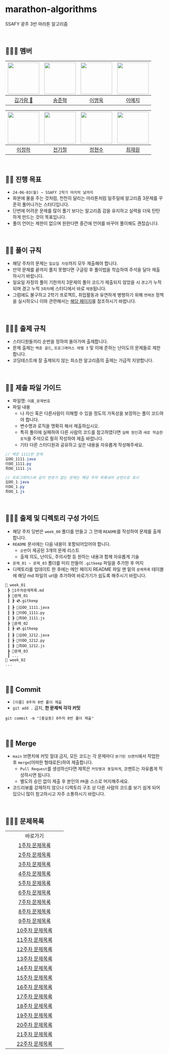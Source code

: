 # marathon-algorithms

SSAFY 광주 3반 마라톤 알고리즘

<br>

## 🏃🏻‍♀️ 멤버

| [<img src="https://avatars.githubusercontent.com/u/126746542?v=4" width="100">](https://github.com/garamgim) | [<img src="https://avatars.githubusercontent.com/u/3072090?v=4" width="100">](https://github.com/TheNoFace) | [<img src="https://avatars.githubusercontent.com/u/123948643?v=4" width="100">](https://github.com/LEEMYEONGUK) | [<img src="https://avatars.githubusercontent.com/u/156265319?v=4" width="100">](https://github.com/Sophia0705) |
| :----------------------------------------------------------------------------------------------------------: | :---------------------------------------------------------------------------------------------------------: | :-------------------------------------------------------------------------------------------------------------: | :------------------------------------------------------------------------------------------------------------: |
|                                   [김가람 📢](https://github.com/garamgim)                                   |                                   [송준혁](https://github.com/TheNoFace)                                    |                                    [이명욱](https://github.com/LEEMYEONGUK)                                     |                                    [이예지](https://github.com/Sophia0705)                                     |

| [<img src="https://avatars.githubusercontent.com/u/51374924?v=4" width="100">](https://github.com/ZXLeeChris) | [<img src="https://avatars.githubusercontent.com/u/57222722?v=4" width="100">](https://github.com/jbs3047) | [<img src="https://avatars.githubusercontent.com/u/109744927?v=4"  width="100">](https://github.com/surina125) | [<img src="https://avatars.githubusercontent.com/u/156279478?v=4" width="100">](https://github.com/Jaewooooon) |
| :-----------------------------------------------------------------------------------------------------------: | :--------------------------------------------------------------------------------------------------------: | :------------------------------------------------------------------------------------------------------------: | :------------------------------------------------------------------------------------------------------------: |
|                                    [이정하](https://github.com/ZXLeeChris)                                    |                                    [전기철](https://github.com/jbs3047)                                    |                                     [정현수](https://github.com/surina125)                                     |                                    [최재원](https://github.com/Jaewooooon)                                     |

<br>

## 🏃‍♂️ 진행 목표

- `24-06-03(월) ~ SSAFY 2학기 마지막 날까지`
- 화분에 물을 주는 것처럼, 천천히 달리는 마라톤처럼 일주일에 알고리즘 3문제를 꾸준히 풀어나가는 스터디입니다.
- 단번에 어려운 문제를 많이 풀기 보다는 알고리즘 감을 유지하고 실력을 더욱 탄탄하게 만드는 것이 목표입니다.
- 풀이 언어는 제한이 없으며 원한다면 중간에 언어를 바꾸어 풀이해도 괜찮습니다.

<br>

## 🏃‍♀️ 풀이 규칙

- 해당 주차의 문제는 `일요일 자정`까지 모두 제출해야 합니다.
- 만약 문제를 끝까지 풀지 못했다면 구글링 후 풀이법을 학습하여 주석을 달아 제출하시기 바랍니다.
- 일요일 자정의 풀이 기한까지 3문제의 풀이 코드가 제출되지 않았을 시 `경고`가 누적되며 경고 누적 `3회차`에 스터디에서 바로 `제명`됩니다.
- 그럼에도 불구하고 2학기 프로젝트, 취업활동과 유연하게 병행하기 위해 `면제권` 정책을 실시하오니 이와 관련해서는 [해당 페이지](https://github.com/ssafy-gwangju-03-java/marathon-algorithms/blob/main/admin/board.md)를 참조하시기 바랍니다.

<br>

## 🏃🏻‍♀️ 출제 규칙

- 스터디원들끼리 순번을 정하여 돌아가며 출제합니다.
- 문제 출제는 `백준 골드`, `프로그래머스 레벨 3` 및 이에 준하는 난이도의 문제들로 제한합니다.
- 코딩테스트에 잘 출제되지 않는 희소한 알고리즘의 출제는 가급적 지양합니다.

<br>

## 🏃🏻 제출 파일 가이드

- 파일명: `이름_문제번호`
- 파일 내용
  - 나 자신 혹은 다른사람이 이해할 수 있을 정도의 가독성을 보장하는 풀이 코드여야 합니다.
  - 변수명과 로직을 명확히 해서 제출하십시오.
  - 특히 풀이에 실패하여 다른 사람의 코드를 참고하였다면 `실패 원인`과 `새로 학습한 로직`을 주석으로 필히 작성하여 제출 바랍니다.
  - 기타 다른 스터디원과 공유하고 싶은 내용을 자유롭게 작성해주세요.

```java
// 백준 1111번 문제
김OO_1111.java
이OO_1111.py
최OO_1111.js

// 프로그래머스와 같이 번호가 없는 문제는 해당 주차 목록내의 순번으로 표시
김OO_1.java
이OO_1.py
최OO_1.js
```

<br>

## 🏃🏼‍♀️ 출제 및 디렉토리 구성 가이드

- 해당 주차 당번은 `week_00` 폴더를 만들고 그 안에 `README`를 작성하여 문제를 출제합니다.
- `README` 문서에는 다음 내용이 포함되어있어야 합니다.
  - `순번`이 제공된 3개의 문제 리스트
  - 출제 의도, 난이도, 주의사항 등 원하는 내용과 함께 자유롭게 기술
- `문제_01 ~ 문제_03` 폴더를 미리 만들어 `.gitkeep` 파일을 추가한 후 머지
- 디렉토리를 업데이트 한 후에는 메인 페이지 README 파일 맨 밑의 `문제목록` 테이블에 해당 md 파일의 url을 추가하여 바로가기가 쉽도록 해주시기 바랍니다.

```
📂 week_01
 ┣ 📜1주차문제목록.md
 ┣ 📂문제_01
 ┃ ┣ 💿.gitkeep
 ┃ ┣ 📜김OO_1111.java
 ┃ ┣ 📜이OO_1111.py
 ┃ ┣ 📜최OO_1111.js
 ┣ 📂문제_02
 ┃ ┣ 💿.gitkeep
 ┃ ┣ 📜김OO_1212.java
 ┃ ┣ 📜이OO_1212.py
 ┃ ┣ 📜최OO_1212.js
 ┣ 📂문제_03
 ┃ ...
📂 week_02
...
```

<br>

## 🏃🏽 Commit

- `[이름] 0주차 0번 풀이 제출`
- `git add .` 금지, **한 문제씩 각각 커밋**

```
git commit -m "[홍길동] 0주차 0번 풀이 제출"
```

<br>

## 🏃‍♀️ Merge

- `main` 브랜치에 커밋 절대 금지, 모든 코드는 각 문제마다 `분기된 브랜치`에서 작업한 후 `merge`(어떠한 형태로든)하여 제출합니다.
  - `Pull Request`를 생성하신다면 제목은 `커밋명과 동일하게`, 코멘트는 자유롭게 작성하시면 됩니다.
  - 별도의 승인 없이 제출 후 본인의 `PR`을 스스로 머지해주세요.
- 코드리뷰를 강제하지 않으나 디렉토리 구조 상 다른 사람의 코드를 보기 쉽게 되어 있으니 많이 참고하시고 자주 소통하시기 바랍니다.

<br>

## 🏃🏽‍♂️ 문제목록

<table>
  <tr>
    <td align="center">바로가기</td>
  </tr>
  <tr>
    <td align="center" width="170px"><a href="https://github.com/ssafy-gwangju-03-java/marathon-algorithms/blob/main/week_01/1%EC%A3%BC%EC%B0%A8%EB%AC%B8%EC%A0%9C%EB%AA%A9%EB%A1%9D.md">1주차 문제목록</a> </td>
  </tr>
  <tr>
    <td align="center" width="170px"><a href="https://github.com/ssafy-gwangju-03-java/marathon-algorithms/blob/main/week_02/2%EC%A3%BC%EC%B0%A8%EB%AC%B8%EC%A0%9C%EB%AA%A9%EB%A1%9D.md">2주차 문제목록</a> </td>
  </tr>
  <tr>
    <td align="center" width="170px"><a href="https://github.com/ssafy-gwangju-03-java/marathon-algorithms/blob/main/week_03/3%EC%A3%BC%EC%B0%A8%EB%AC%B8%EC%A0%9C%EB%AA%A9%EB%A1%9D.md">3주차 문제목록</a> </td>
  </tr>
  <tr>
    <td align="center" width="170px"><a href="https://github.com/ssafy-gwangju-03-java/marathon-algorithms/blob/main/week_04/4%EC%A3%BC%EC%B0%A8%EB%AC%B8%EC%A0%9C%EB%AA%A9%EB%A1%9D.md">4주차 문제목록</a> </td>
  </tr>
  <tr>
    <td align="center" width="170px"><a href="https://github.com/ssafy-gwangju-03-java/marathon-algorithms/blob/main/week_05/5%EC%A3%BC%EC%B0%A8%EB%AC%B8%EC%A0%9C%EB%AA%A9%EB%A1%9D.md">5주차 문제목록</a> </td>
  </tr> 
  <tr>
    <td align="center" width="170px"><a href="https://github.com/ssafy-gwangju-03-java/marathon-algorithms/blob/main/week_06/6%EC%A3%BC%EC%B0%A8%EB%AC%B8%EC%A0%9C%EB%AA%A9%EB%A1%9D.md">6주차 문제목록</a> </td>
  </tr>
  <tr>
    <td align="center" width="170px"><a href="https://github.com/ssafy-gwangju-03-java/marathon-algorithms/blob/main/week_07/7%EC%A3%BC%EC%B0%A8%EB%AC%B8%EC%A0%9C%EB%AA%A9%EB%A1%9D.md">7주차 문제목록</a> </td>
  </tr>
  <tr>
    <td align="center" width="170px"><a href="https://github.com/ssafy-gwangju-03-java/marathon-algorithms/blob/main/week_08/8%EC%A3%BC%EC%B0%A8%EB%AC%B8%EC%A0%9C%EB%AA%A9%EB%A1%9D.md">8주차 문제목록</a> </td>
  </tr>
  <tr>
    <td align="center" width="170px"><a href="https://github.com/ssafy-gwangju-03-java/marathon-algorithms/blob/main/week_09/9%EC%A3%BC%EC%B0%A8%EB%AC%B8%EC%A0%9C%EB%AA%A9%EB%A1%9D.md">9주차 문제목록</a> </td>
  </tr>
  <tr>
    <td align="center" width="170px"><a href="https://github.com/ssafy-gwangju-03-java/marathon-algorithms/blob/main/week_10/10%EC%A3%BC%EC%B0%A8%EB%AC%B8%EC%A0%9C%EB%AA%A9%EB%A1%9D.md">10주차 문제목록</a> </td>
  </tr>
  <tr>
    <td align="center" width="170px"><a href="https://github.com/ssafy-gwangju-03-java/marathon-algorithms/blob/main/week_11/11%EC%A3%BC%EC%B0%A8%EB%AC%B8%EC%A0%9C%EB%AA%A9%EB%A1%9D.md">11주차 문제목록</a> </td>
  </tr>
  <tr>
    <td align="center" width="170px"><a href="https://github.com/ssafy-gwangju-03-java/marathon-algorithms/blob/main/week_12/12%EC%A3%BC%EC%B0%A8%EB%AC%B8%EC%A0%9C%EB%AA%A9%EB%A1%9D.md">12주차 문제목록</a> </td>
  </tr>
  <tr>
    <td align="center" width="170px"><a href="https://github.com/ssafy-gwangju-03-java/marathon-algorithms/blob/main/week_13/13%EC%A3%BC%EC%B0%A8%EB%AC%B8%EC%A0%9C%EB%AA%A9%EB%A1%9D.md">13주차 문제목록</a> </td>
  </tr>
  <tr>
    <td align="center" width="170px"><a href="https://github.com/ssafy-gwangju-03-java/marathon-algorithms/blob/main/week_14/14%EC%A3%BC%EC%B0%A8%EB%AC%B8%EC%A0%9C%EB%AA%A9%EB%A1%9D.md">14주차 문제목록</a> </td>
  </tr>  
  <tr>
    <td align="center" width="170px"><a href="https://github.com/ssafy-gwangju-03-java/marathon-algorithms/blob/main/week_15/15%EC%A3%BC%EC%B0%A8%EB%AC%B8%EC%A0%9C%EB%AA%A9%EB%A1%9D.md">15주차 문제목록</a> </td>
  </tr>  
  <tr>
    <td align="center" width="170px"><a href="https://github.com/ssafy-gwangju-03-java/marathon-algorithms/blob/main/week_16/15%EC%A3%BC%EC%B0%A8%EB%AC%B8%EC%A0%9C%EB%AA%A9%EB%A1%9D.md">16주차 문제목록</a> </td>
  </tr>  
<tr>
    <td align="center" width="170px"><a href="https://github.com/ssafy-gwangju-03-java/marathon-algorithms/blob/main/week_17/17%EC%A3%BC%EC%B0%A8%EB%AC%B8%EC%A0%9C%EB%AA%A9%EB%A1%9D.md">17주차 문제목록</a> </td>
  </tr>
  <tr>
    <td align="center" width="170px"><a href="https://github.com/ssafy-gwangju-03-java/marathon-algorithms/blob/main/week_18/18%EC%A3%BC%EC%B0%A8%EB%AC%B8%EC%A0%9C%EB%AA%A9%EB%A1%9D.md">18주차 문제목록</a> </td>
  </tr>    
  <tr>
    <td align="center" width="170px"><a href="https://github.com/ssafy-gwangju-03-java/marathon-algorithms/blob/main/week_19/19%EC%A3%BC%EC%B0%A8%EB%AC%B8%EC%A0%9C%EB%AA%A9%EB%A1%9D.md">19주차 문제목록</a> </td>
  </tr>
  <tr>
    <td align="center" width="170px"><a href="https://github.com/ssafy-gwangju-03-java/marathon-algorithms/blob/main/week_20/20%EC%A3%BC%EC%B0%A8%EB%AC%B8%EC%A0%9C%EB%AA%A9%EB%A1%9D.md">20주차 문제목록</a> </td>
  </tr>
  <tr>
    <td align="center" width="170px"><a href="https://github.com/ssafy-gwangju-03-java/marathon-algorithms/blob/main/week_21/21%EC%A3%BC%EC%B0%A8%EB%AC%B8%EC%A0%9C%EB%AA%A9%EB%A1%9D.md">21주차 문제목록</a> </td>
  </tr>
<tr>
    <td align="center" width="170px"><a href="https://github.com/ssafy-gwangju-03-java/marathon-algorithms/blob/main/week_22/22%EC%A3%BC%EC%B0%A8%EB%AC%B8%EC%A0%9C%EB%AA%A9%EB%A1%9D.md">22주차 문제목록</a> </td>
  </tr>
</table>
<br>
